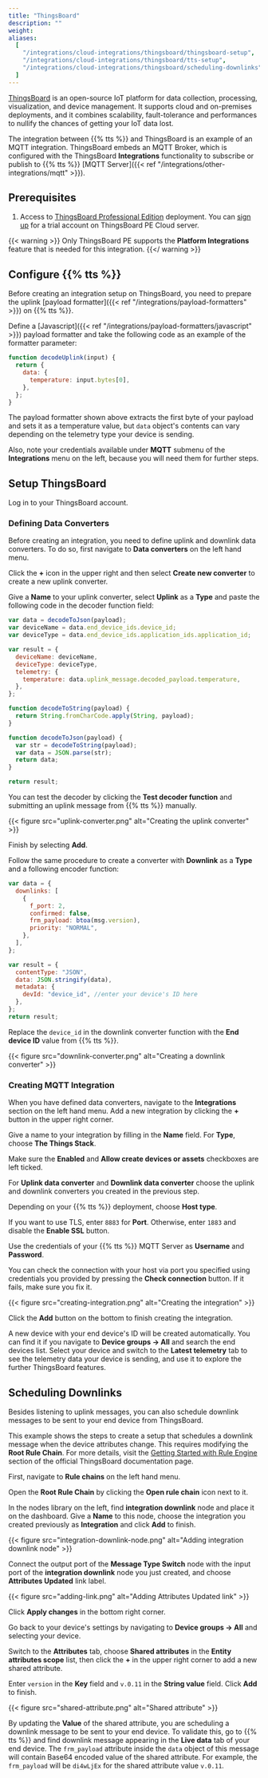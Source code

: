 ```yaml
---
title: "ThingsBoard"
description: ""
weight:
aliases:
  [
    "/integrations/cloud-integrations/thingsboard/thingsboard-setup",
    "/integrations/cloud-integrations/thingsboard/tts-setup",
    "/integrations/cloud-integrations/thingsboard/scheduling-downlinks",
  ]
---
```


[ThingsBoard](https://thingsboard.io/) is an open-source IoT platform for data collection, processing, visualization, and device management. It supports cloud and on-premises deployments, and it combines scalability, fault-tolerance and performances to nullify the chances of getting your IoT data lost.

<!--more-->

The integration between {{% tts %}} and ThingsBoard is an example of an MQTT integration. ThingsBoard embeds an MQTT Broker, which is configured with the ThingsBoard **Integrations** functionality to subscribe or publish to {{% tts %}} [MQTT Server]({{< ref "/integrations/other-integrations/mqtt" >}}).

## Prerequisites

1. Access to [ThingsBoard Professional Edition](https://thingsboard.io/products/thingsboard-pe/) deployment. You can [sign up](https://cloud.thingsboard.io/signup) for a trial account on ThingsBoard PE Cloud server.

{{< warning >}} Only ThingsBoard PE supports the **Platform Integrations** feature that is needed for this integration. {{</ warning >}}

## Configure {{% tts %}}

Before creating an integration setup on ThingsBoard, you need to prepare the uplink [payload formatter]({{< ref "/integrations/payload-formatters" >}}) on {{% tts %}}.

Define a [Javascript]({{< ref "/integrations/payload-formatters/javascript" >}}) payload formatter and take the following code as an example of the formatter parameter:

```js
function decodeUplink(input) {
  return {
    data: {
      temperature: input.bytes[0],
    },
  };
}
```

The payload formatter shown above extracts the first byte of your payload and sets it as a temperature value, but `data` object's contents can vary depending on the telemetry type your device is sending.

Also, note your credentials available under **MQTT** submenu of the **Integrations** menu on the left, because you will need them for further steps.

## Setup ThingsBoard

Log in to your ThingsBoard account.

### Defining Data Converters

Before creating an integration, you need to define uplink and downlink data converters. To do so, first navigate to **Data converters** on the left hand menu.

Click the **+** icon in the upper right and then select **Create new converter** to create a new uplink converter.

Give a **Name** to your uplink converter, select **Uplink** as a **Type** and paste the following code in the decoder function field:

```js
var data = decodeToJson(payload);
var deviceName = data.end_device_ids.device_id;
var deviceType = data.end_device_ids.application_ids.application_id;

var result = {
  deviceName: deviceName,
  deviceType: deviceType,
  telemetry: {
    temperature: data.uplink_message.decoded_payload.temperature,
  },
};

function decodeToString(payload) {
  return String.fromCharCode.apply(String, payload);
}

function decodeToJson(payload) {
  var str = decodeToString(payload);
  var data = JSON.parse(str);
  return data;
}

return result;
```

You can test the decoder by clicking the **Test decoder function** and submitting an uplink message from {{% tts %}} manually.

{{< figure src="uplink-converter.png" alt="Creating the uplink converter" >}}

Finish by selecting **Add**.

Follow the same procedure to create a converter with **Downlink** as a **Type** and a following encoder function:

```js
var data = {
  downlinks: [
    {
      f_port: 2,
      confirmed: false,
      frm_payload: btoa(msg.version),
      priority: "NORMAL",
    },
  ],
};

var result = {
  contentType: "JSON",
  data: JSON.stringify(data),
  metadata: {
    devId: "device_id", //enter your device's ID here
  },
};
return result;
```

Replace the `device_id` in the downlink converter function with the **End device ID** value from {{% tts %}}.

{{< figure src="downlink-converter.png" alt="Creating a downlink converter" >}}

### Creating MQTT Integration

When you have defined data converters, navigate to the **Integrations** section on the left hand menu. Add a new integration by clicking the **+** button in the upper right corner.

Give a name to your integration by filling in the **Name** field. For **Type**, choose **The Things Stack**.

Make sure the **Enabled** and **Allow create devices or assets** checkboxes are left ticked.

For **Uplink data converter** and **Downlink data converter** choose the uplink and downlink converters you created in the previous step.

Depending on your {{% tts %}} deployment, choose **Host type**.

If you want to use TLS, enter `8883` for **Port**. Otherwise, enter `1883` and disable the **Enable SSL** button.

Use the credentials of your {{% tts %}} MQTT Server as **Username** and **Password**.

You can check the connection with your host via port you specified using credentials you provided by pressing the **Check connection** button. If it fails, make sure you fix it.

{{< figure src="creating-integration.png" alt="Creating the integration" >}}

Click the **Add** button on the bottom to finish creating the integration.

A new device with your end device's ID will be created automatically. You can find it if you navigate to **Device groups &#8594; All** and search the end devices list. Select your device and switch to the **Latest telemetry** tab to see the telemetry data your device is sending, and use it to explore the further ThingsBoard features.

## Scheduling Downlinks

Besides listening to uplink messages, you can also schedule downlink messages to be sent to your end device from ThingsBoard.

This example shows the steps to create a setup that schedules a downlink message when the device attributes change. This requires modifying the **Root Rule Chain**. For more details, visit the [Getting Started with Rule Engine](https://thingsboard.io/docs/user-guide/rule-engine-2-0/re-getting-started/) section of the official ThingsBoard documentation page.

First, navigate to **Rule chains** on the left hand menu.

Open the **Root Rule Chain** by clicking the **Open rule chain** icon next to it.

In the nodes library on the left, find **integration downlink** node and place it on the dashboard. Give a **Name** to this node, choose the integration you created previously as **Integration** and click **Add** to finish.

{{< figure src="integration-downlink-node.png" alt="Adding integration downlink node" >}}

Connect the output port of the **Message Type Switch** node with the input port of the **integration downlink** node you just created, and choose **Attributes Updated** link label.

{{< figure src="adding-link.png" alt="Adding Attributes Updated link" >}}

Click **Apply changes** in the bottom right corner.

Go back to your device's settings by navigating to **Device groups &#8594; All** and selecting your device.

Switch to the **Attributes** tab, choose **Shared attributes** in the **Entity attributes scope** list, then click the **+** in the upper right corner to add a new shared attribute.

Enter `version` in the **Key** field and `v.0.11` in the **String value** field. Click **Add** to finish.

{{< figure src="shared-attribute.png" alt="Shared attribute" >}}

By updating the **Value** of the shared attribute, you are scheduling a downlink message to be sent to your end device. To validate this, go to {{% tts %}} and find downlink message appearing in the **Live data** tab of your end device. The `frm_payload` attribute inside the `data` object of this message will contain Base64 encoded value of the shared attribute. For example, the `frm_payload` will be `di4wLjEx` for the shared attribute value `v.0.11`.
